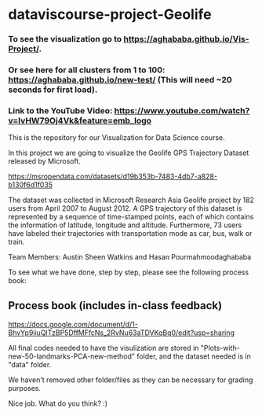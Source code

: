 # dataviscourse-project-Geolife

### To see the visualization go to https://aghababa.github.io/Vis-Project/.

### Or see here for all clusters from 1 to 100: https://aghababa.github.io/new-test/ (This will need ~20 seconds for first load).

### Link to the YouTube Video: https://www.youtube.com/watch?v=IvHW79Oj4Vk&feature=emb_logo

This is the repository for our Visualization for Data Science course. 

In this project we are going to visualize the Geolife GPS Trajectory Dataset released by Microsoft. 

https://msropendata.com/datasets/d19b353b-7483-4db7-a828-b130f6d1f035

The dataset was collected in Microsoft Research Asia Geolife project by 182 users from April 2007 to August 2012. 
A GPS trajectory of this dataset is represented by a sequence of time-stamped points, each of which contains the 
information of latitude, longitude and altitude. Furthermore, 73 users have labeled their trajectories with transportation mode
as car, bus, walk or train. 

Team Members: Austin Sheen Watkins and Hasan Pourmahmoodaghababa

To see what we have done, step by step, please see the following process book:

## Process book (includes in-class feedback)
https://docs.google.com/document/d/1-BhvYp9iiuQITzBP5DffMFfcNs_2RvNu63aTDVKqBq0/edit?usp=sharing

All final codes needed to have the visulization are stored in "Plots-with-new-50-landmarks-PCA-new-method" 
folder, and the dataset needed is in "data" folder. 

We haven't removed other folder/files as they can be necessary for grading purposes. 

Nice job. What do you think? :)
